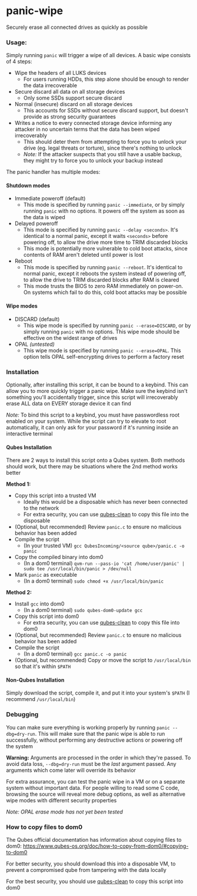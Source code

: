 # panic-wipe
Securely erase all connected drives as quickly as possible

### Usage:

Simply running `panic` will trigger a wipe of all devices. A basic wipe consists of 4 steps:

- Wipe the headers of all LUKS devices
	- For users running HDDs, this step alone should be enough to render the data irrecoverable
- Secure discard all data on all storage devices
	- Only some SSDs support secure discard
- Normal (insecure) discard on all storage devices
	- This accounts for SSDs without secure discard support, but doesn't provide as strong security guarantees
- Writes a notice to every connected storage device informing any attacker in no uncertain terms that the data has been wiped irrecoverably
	- This should deter them from attempting to force you to unlock your drive (eg. legal threats or torture), since there's nothing to unlock
	- *Note:* If the attacker suspects that you still have a usable backup, they might try to force you to unlock your backup instead

The panic handler has multiple modes:

#### Shutdown modes

- Immediate poweroff (default)
	- This mode is specified by running `panic --immediate`, or by simply running `panic` with no options. It powers off the system as soon as the data is wiped
- Delayed poweroff
	- This mode is specified by running `panic --delay <seconds>`. It's identical to a normal panic, except it waits `<seconds>` before powering off, to allow the drive more time to TRIM discarded blocks
	- This mode is potentially more vulnerable to cold boot attacks, since contents of RAM aren't deleted until power is lost
- Reboot
	- This mode is specified by running `panic --reboot`. It's identical to normal panic, except it reboots the system instead of powering off, to allow the drive to TRIM discarded blocks after RAM is cleared
	- This mode trusts the BIOS to zero RAM immediately on power-on. On systems which fail to do this, cold boot attacks may be possible

#### Wipe modes

- DISCARD (default)
	- This wipe mode is specified by running `panic --erase=DISCARD`, or by simply running `panic` with no options. This wipe mode should be effective on the widest range of drives
- OPAL *(untested)*
	- This wipe mode is specified by running `panic --erase=OPAL`. This option tells OPAL self-encrypting drives to perform a factory reset

### Installation

Optionally, after installing this script, it can be bound to a keybind. This can allow you to more quickly trigger a panic wipe. Make sure the keybind isn't something you'll accidentally trigger, since this script will irrecoverably erase ALL data on EVERY storage device it can find

*Note:* To bind this script to a keybind, you must have passwordless root enabled on your system. While the script can try to elevate to root automatically, it can only ask for your password if it's running inside an interactive terminal

#### Qubes Installation

There are 2 ways to install this script onto a Qubes system. Both methods should work, but there may be situations where the 2nd method works better

**Method 1:**

- Copy this script into a trusted VM
	- Ideally this would be a disposable which has never been connected to the network
	- For extra security, you can use [qubes-clean](https://github.com/NobodySpecial256/qubes-clean) to copy this file into the disposable
- (Optional, but recommended) Review `panic.c` to ensure no malicious behavior has been added
- Compile the script
	- (In your trusted VM) `gcc QubesIncoming/<source qube>/panic.c -o panic`
- Copy the compiled binary into dom0
	- (In a dom0 terminal) `qvm-run --pass-io 'cat /home/user/panic' | sudo tee /usr/local/bin/panic > /dev/null`
- Mark `panic` as executable
	- (In a dom0 terminal) `sudo chmod +x /usr/local/bin/panic`

**Method 2:**

- Install `gcc` into dom0
	- (In a dom0 terminal) `sudo qubes-dom0-update gcc`
- Copy this script into dom0
	- For extra security, you can use [qubes-clean](https://github.com/NobodySpecial256/qubes-clean) to copy this file into dom0
- (Optional, but recommended) Review `panic.c` to ensure no malicious behavior has been added
- Compile the script
	- (In a dom0 terminal) `gcc panic.c -o panic`
- (Optional, but recommended) Copy or move the script to `/usr/local/bin` so that it's within `$PATH`


#### Non-Qubes Installation

Simply download the script, compile it, and put it into your system's `$PATH` (I recommend `/usr/local/bin`)

### Debugging

You can make sure everything is working properly by running `panic --dbg=dry-run`. This will make sure that the panic wipe is able to run successfully, without performing any destructive actions or powering off the system

**Warning:** Arguments are processed in the order in which they're passed. To avoid data loss, `--dbg=dry-run` must be the _last_ argument passed. Any arguments which come later will override its behavior

For extra assurance, you can test the panic wipe in a VM or on a separate system without important data. For people willing to read some C code, browsing the source will reveal more debug options, as well as alternative wipe modes with different security properties

*Note: OPAL erase mode has not yet been tested*

### How to copy files to dom0

The Qubes official documentation has information about copying files to dom0: https://www.qubes-os.org/doc/how-to-copy-from-dom0/#copying-to-dom0

For better security, you should download this into a disposable VM, to prevent a compromised qube from tampering with the data locally

For the best security, you should use [qubes-clean](https://github.com/NobodySpecial256/qubes-clean) to copy this script into dom0

